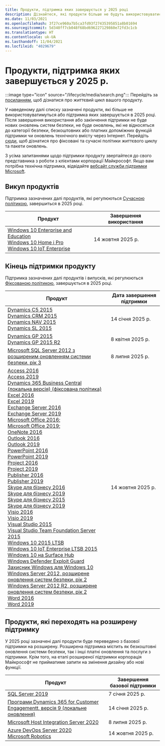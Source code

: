 ```yaml
---
title: Продукти, підтримка яких завершується у 2025 році
description: Дізнайтеся, які продукти більше не будуть використовуватися, які продукти досягнуть завершення строку підтримки або перейдуть від базової підтримки до розширеної підтримки в 2025 році.
ms.date: 11/03/2021
ms.openlocfilehash: 3f27ce960a7b5ca3fd93f27435395851a8b01694
ms.sourcegitcommit: 5d340ff7cb048f68bd696227129860e72fd3c1cb
ms.translationtype: HT
ms.contentlocale: uk-UA
ms.lasthandoff: 11/04/2021
ms.locfileid: "4029679"
---
```

# <a name="products-ending-support-in-2025"></a>Продукти, підтримка яких завершується у 2025 р.

:::image type="icon" source="/lifecycle/media/search.png":::
Перейдіть за [посиланням](/lifecycle/products/), щоб дізнатися про життєвий цикл вашого продукту.

У наведеному далі списку зазначені продукти, які більше не використовуватимуться або підтримка яких завершується в 2025 році. Після завершення використання або закінчення підтримки не буде нових оновлень систем безпеки, не буде оновлень, які не відносяться до категорії безпеки, безкоштовних або платних допоміжних функцій підтримки чи оновлень технічного вмісту через Інтернет. Перейдіть [сюди](/lifecycle/overview/product-end-of-support-overview), щоб дізнатися про фіксовані та сучасні політики життєвого циклу та пакети оновлень.

З усіма запитаннями щодо підтримки продукту звертайтеся до свого представника з роботи з клієнтами корпорації Майкрософт. Якщо вам потрібна технічна підтримка, відвідайте [вебсайт служби підтримки Microsoft](https://support.microsoft.com/contactus/?ws=support).

## <a name="product-retirements"></a>Викуп продуктів

Підтримка зазначених далі продуктів, які регулюються [Сучасною політикою](/lifecycle/policies/modern), завершиться в 2025 році.

| Продукт | Завершення використання |
| --- | --- |
| [Windows 10 Enterprise and Education](/lifecycle/products/windows-10-enterprise-and-education?branch=live)<br>[Windows 10 Home і Pro](/lifecycle/products/windows-10-home-and-pro?branch=live)<br>[Windows 10 IoT Enterprise](/lifecycle/products/windows-10-iot-enterprise?branch=live)<br> | 14 жовтня 2025 р. |




## <a name="products-reaching-end-of-support"></a>Кінець підтримки продукту

Підтримка зазначених далі продуктів і випусків, які регулюються [Фіксованою політикою](/lifecycle/policies/fixed), завершується в 2025 році.

| Продукт | Дата завершення підтримки |
| --- | --- |
| [Dynamics C5 2015](/lifecycle/products/dynamics-c5-2015?branch=live)<br>[Dynamics CRM 2015](/lifecycle/products/dynamics-crm-2015?branch=live)<br>[Dynamics NAV 2015](/lifecycle/products/dynamics-nav-2015?branch=live)<br>[Dynamics SL 2015](/lifecycle/products/dynamics-sl-2015?branch=live)<br> | 14 січня 2025 р. |
| [Dynamics GP 2015](/lifecycle/products/dynamics-gp-2015?branch=live)<br>[Dynamics GP 2015 R2](/lifecycle/products/dynamics-gp-2015-r2?branch=live)<br> | 8 квітня 2025 р. |
| [Microsoft SQL Server 2012 з розширеним оновленням системи безпеки, рік 3](/lifecycle/products/microsoft-sql-server-2012?branch=live)<br> | 8 липня 2025 р. |
| [Access 2016](/lifecycle/products/access-2016?branch=live)<br>[Access 2019](/lifecycle/products/access-2019?branch=live)<br>[Dynamics 365 Business Central (локальна версія) (фіксована політика)](/lifecycle/products/dynamics-365-business-central-onpremises-fixed-policy?branch=live)<br>[Excel 2016](/lifecycle/products/excel-2016?branch=live)<br>[Excel 2019](/lifecycle/products/excel-2019?branch=live)<br>[Exchange Server 2016](/lifecycle/products/exchange-server-2016?branch=live)<br>[Exchange Server 2019](/lifecycle/products/exchange-server-2019?branch=live)<br>[Microsoft Office 2016;](/lifecycle/products/microsoft-office-2016?branch=live)<br>[Microsoft Office 2019;](/lifecycle/products/microsoft-office-2019?branch=live)<br>[OneNote 2016](/lifecycle/products/onenote-2016?branch=live)<br>[Outlook 2016](/lifecycle/products/outlook-2016?branch=live)<br>[Outlook 2019](/lifecycle/products/outlook-2019?branch=live)<br>[PowerPoint 2016](/lifecycle/products/powerpoint-2016?branch=live)<br>[PowerPoint 2019](/lifecycle/products/powerpoint-2019?branch=live)<br>[Project 2016](/lifecycle/products/project-2016?branch=live)<br>[Project 2019](/lifecycle/products/project-2019?branch=live)<br>[Publisher 2016](/lifecycle/products/publisher-2016?branch=live)<br>[Publisher 2019](/lifecycle/products/publisher-2019?branch=live)<br>[Skype для бізнесу 2016](/lifecycle/products/skype-for-business-2016?branch=live)<br>[Skype для бізнесу 2019](/lifecycle/products/skype-for-business-2019?branch=live)<br>[Skype для бізнесу 2015](/lifecycle/products/skype-for-business-server-2015?branch=live)<br>[Skype для бізнесу 2019](/lifecycle/products/skype-for-business-server-2019?branch=live)<br>[Visio 2016](/lifecycle/products/visio-2016?branch=live)<br>[Visio 2019](/lifecycle/products/visio-2019?branch=live)<br>[Visual Studio 2015](/lifecycle/products/visual-studio-2015?branch=live)<br>[Visual Studio Team Foundation Server 2015](/lifecycle/products/visual-studio-team-foundation-server-2015?branch=live)<br>[Windows 10 2015 LTSB](/lifecycle/products/windows-10-2015-ltsb?branch=live)<br>[Windows 10 IoT Enterprise LTSB 2015](/lifecycle/products/windows-10-iot-enterprise-ltsb-2015?branch=live)<br>[Windows 10 на Surface Hub](/lifecycle/products/windows-10-on-surface-hub?branch=live)<br>[Windows Defender Exploit Guard](/lifecycle/products/windows-defender-exploit-guard?branch=live)<br>[Захисник Windows для Windows 10](/lifecycle/products/windows-defender-for-windows-10?branch=live)<br>[Windows Server 2012, розширене оновлення систем безпеки, рік 2](/lifecycle/products/windows-server-2012?branch=live)<br>[Windows Server 2012 R2, розширене оновлення систем безпеки, рік 2](/lifecycle/products/windows-server-2012-r2?branch=live)<br>[Word 2016](/lifecycle/products/word-2016?branch=live)<br>[Word 2019](/lifecycle/products/word-2019?branch=live)<br> | 14 жовтня 2025 р. |


## <a name="products-moving-to-extended-support"></a>Продукти, які переходять на розширену підтримку

У 2025 році зазначені далі продукти буде переведено з базової підтримки на розширену. Розширена підтримка містить як безкоштовні оновлення системи безпеки, так і інші платні оновлення та послуги з підтримки. Крім того, на етапі розширеної підтримки корпорація Майкрософт не прийматиме запити на змінення дизайну або нові функції.

| Продукт | Завершення базової підтримки |
| --- | --- |
| [SQL Server 2019](/lifecycle/products/sql-server-2019?branch=live)<br> | 7 січня 2025 р. |
| [Програми Dynamics 365 for Customer Engagementt, версія 9 (локальне оновлення)](/lifecycle/products/dynamics-365-for-customer-engagement-apps-version-9-onpremises-update?branch=live)<br> | 14 січня 2025 р. |
| [Microsoft Host Integration Server 2020](/lifecycle/products/microsoft-host-integration-server-2020?branch=live)<br> | 8 липня 2025 р. |
| [Azure DevOps Server 2020](/lifecycle/products/azure-devops-server-2020?branch=live)<br>[Microsoft Robotics](/lifecycle/products/microsoft-robotics?branch=live)<br> | 14 жовтня 2025 р. |
